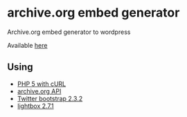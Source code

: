 archive.org embed generator
===========================

Archive.org embed generator to wordpress

Available [here](http://archive.laborautonomo.org/ "click me")

Using
-----
* [PHP 5 with cURL](https://php.net/manual/book.curl.php)
* [archive.org API](http://archive.org/help/json.php)
* [Twitter bootstrap 2.3.2](https://github.com/twbs/bootstrap)
* [lightbox 2.7.1](https://github.com/lokesh/lightbox2/)
